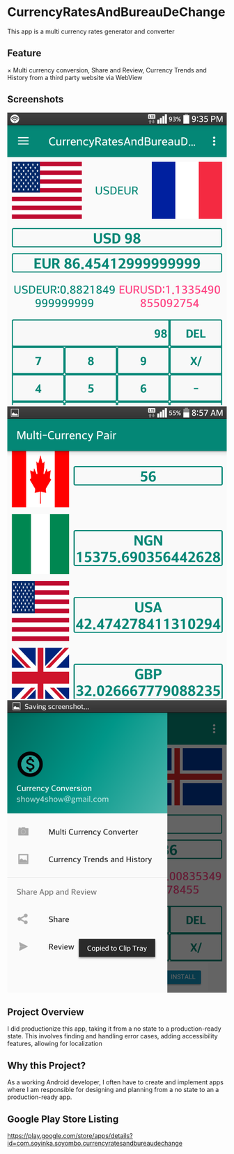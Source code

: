 # CurrencyRatesAndBureauDeChange
This app is a multi currency rates generator and converter

## Feature
× Multi currency conversion, Share and Review, Currency Trends and History from a third party website via WebView

## Screenshots
![Phone](https://github.com/ShowYoungg/CurrencyRatesAndBureauDeChange/blob/master/Screenshot_2019-02-24-21-36-00.png)
![Screen](https://github.com/ShowYoungg/CurrencyRatesAndBureauDeChange/blob/master/Screenshot_2019-02-27-08-57-59.png)
![Screen](https://github.com/ShowYoungg/CurrencyRatesAndBureauDeChange/blob/master/Screenshot_2019-02-27-08-57-21.png)

## Project Overview
I did productionize this app, taking it from a no state to a production-ready state. This involves finding and handling error cases, adding accessibility features, allowing for localization

## Why this Project?
As a working Android developer, I often have to create and implement apps where I am responsible for designing and planning from a no state to an a production-ready app.

## Google Play Store Listing
https://play.google.com/store/apps/details?id=com.soyinka.soyombo.currencyratesandbureaudechange
